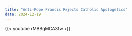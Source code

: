 ```yaml
---
title: "Anti-Pope Francis Rejects Catholic Apologetics"
date: 2024-12-19
---
```


{{< youtube rMBBqMCA3fw >}}
